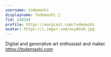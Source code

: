 ```yaml
---
username: todemashi
displayname: Todemashi 🎩
fid: 248344
profile: https://warpcast.com/todemashi
avatar: https://i.imgur.com/avyAGsK.jpg
---
```

Digital and generative art enthusiast and maker.  
https://todemashi.com  

